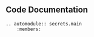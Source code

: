 ```{include} README.md
```

## Code Documentation

```{eval-rst}
.. automodule:: secrets.main
    :members:
```

